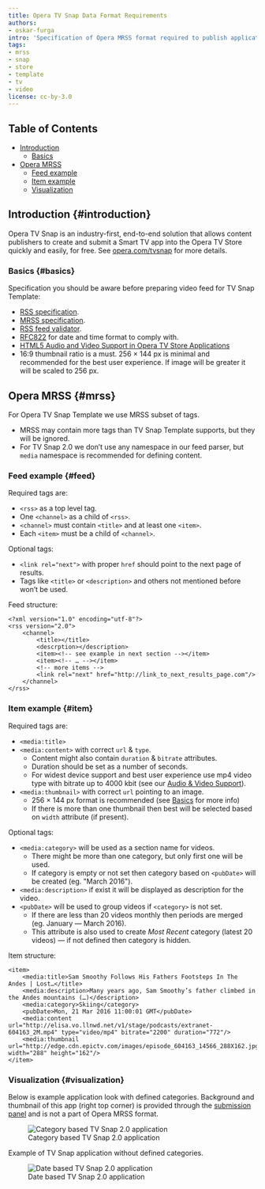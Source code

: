 ```yaml
---
title: Opera TV Snap Data Format Requirements
authors:
- oskar-furga
intro: 'Specification of Opera MRSS format required to publish applications using TV Snap Template.'
tags:
- mrss
- snap
- store
- template
- tv
- video
license: cc-by-3.0
---
```


## Table of Contents

- [Introduction](#introduction)
	- [Basics](#basics)
- [Opera MRSS](#mrss)
	- [Feed example](#feed)
	- [Item example](#item)
	- [Visualization](#visualization)

## Introduction {#introduction}

Opera TV Snap is an industry-first, end-to-end solution that allows content publishers to create and submit a Smart TV app into the Opera TV Store quickly and easily, for free. See [opera.com/tvsnap](http://www.opera.com/tvsnap/) for more details.

### Basics {#basics}

Specification you should be aware before preparing video feed for TV Snap Template:

- [RSS specification](http://rssboard.org/rss-specification/).
- [MRSS specification](http://rssboard.org/media-rss/).
- [RSS feed validator](http://rssboard.org/rss-validator/).
- [RFC822](http://rssboard.org/rss-validator/) for date and time format to comply with.
- [HTML5 Audio and Video Support in Opera TV Store Applications](https://dev.opera.com/tv/html5-audio-video-in-opera-tv-store-apps/)
- 16:9 thumbnail ratio is a must. 256 × 144 px is minimal and recommended for the best user experience. If image will be greater it will be scaled to 256 px.

## Opera MRSS {#mrss}

For Opera TV Snap Template we use MRSS subset of tags.

- MRSS may contain more tags than TV Snap Template supports, but they will be ignored.
- For TV Snap 2.0 we don’t use any namespace in our feed parser, but `media` namespace is recommended for defining content.

### Feed example {#feed}

Required tags are:

- `<rss>` as a top level tag.
- One `<channel>` as a child of `<rss>`.
- `<channel>` must contain `<title>` and at least one `<item>`.
- Each `<item>` must be a child of `<channel>`.

Optional tags:

- `<link rel="next">` with proper `href` should point to the next page of results.
- Tags like `<title>` or `<description>` and others not mentioned before won’t be used.

Feed structure:

	<?xml version="1.0" encoding="utf-8"?>
	<rss version="2.0">
		<channel>
			<title></title>
			<descrption></description>
			<item><!-- see example in next section --></item>
			<item><!-- … --></item>
			<!-- more items -->
			<link rel="next" href="http://link_to_next_results_page.com"/>
		</channel>
	</rss>

### Item example {#item}

Required tags are:

- `<media:title>`
- `<media:content>` with correct `url` & `type`.
	- Content might also contain `duration` & `bitrate` attributes.
	- Duration should be set as a number of seconds.
	- For widest device support and best user experience use mp4 video type with bitrate up to 4000 kbit (see our [Audio & Video Support](https://dev.opera.com/tv/html5-audio-video-in-opera-tv-store-apps/)).
- `<media:thumbnail>` with correct `url` pointing to an image.
	- 256 × 144 px format is recommended (see [Basics](#basics) for more info)
	- If there is more than one thumbnail then best will be selected based on `width` attribute (if present).

Optional tags:

- `<media:category>` will be used as a section name for videos.
	- There might be more than one category, but only first one will be used.
	- If category is empty or not set then category based on `<pubDate>` will be created (eg. "March 2016").
- `<media:description>` if exist it will be displayed as description for the video.
- `<pubDate>` will be used to group videos if `<category>` is not set.
	- If there are less than 20 videos monthly then periods are merged (eg. January — March 2016).
	- This attribute is also used to create _Most Recent_ category (latest 20 videos) — if not defined then category is hidden.

Item structure:

	<item>
		<media:title>Sam Smoothy Follows His Fathers Footsteps In The Andes | Lost…</title>
		<media:description>Many years ago, Sam Smoothy’s father climbed in the Andes mountains (…)</description>
		<media:category>Skiing</category>
		<pubDate>Mon, 21 Mar 2016 11:00:01 GMT</pubDate>
		<media:content url="http://elisa.vo.llnwd.net/v1/stage/podcasts/extranet-604163_2M.mp4" type="video/mp4" bitrate="2200" duration="772"/>
		<media:thumbnail url="http://edge.cdn.epictv.com/images/episode_604163_14566_288X162.jpg" width="288" height="162"/>
	</item>

### Visualization {#visualization}

Below is example application look with defined categories. Background and thumbnail of this app (right top corner) is provided through the [submission panel](https://publish.tvstore.opera.com/metadata/new/mrss) and is not a part of Opera MRSS format.

<figure block="figure">
	<img elem="media" src="{{ page.id }}/example-1.jpg" alt="Category based TV Snap 2.0 application">
	<figcaption elem="caption">Category based TV Snap 2.0 application</figcaption>
</figure>

Example of TV Snap application without defined categories.

<figure block="figure">
	<img elem="media" src="{{ page.id }}/example-2.jpg" alt="Date based TV Snap 2.0 application">
	<figcaption elem="caption">Date based TV Snap 2.0 application</figcaption>
</figure>
